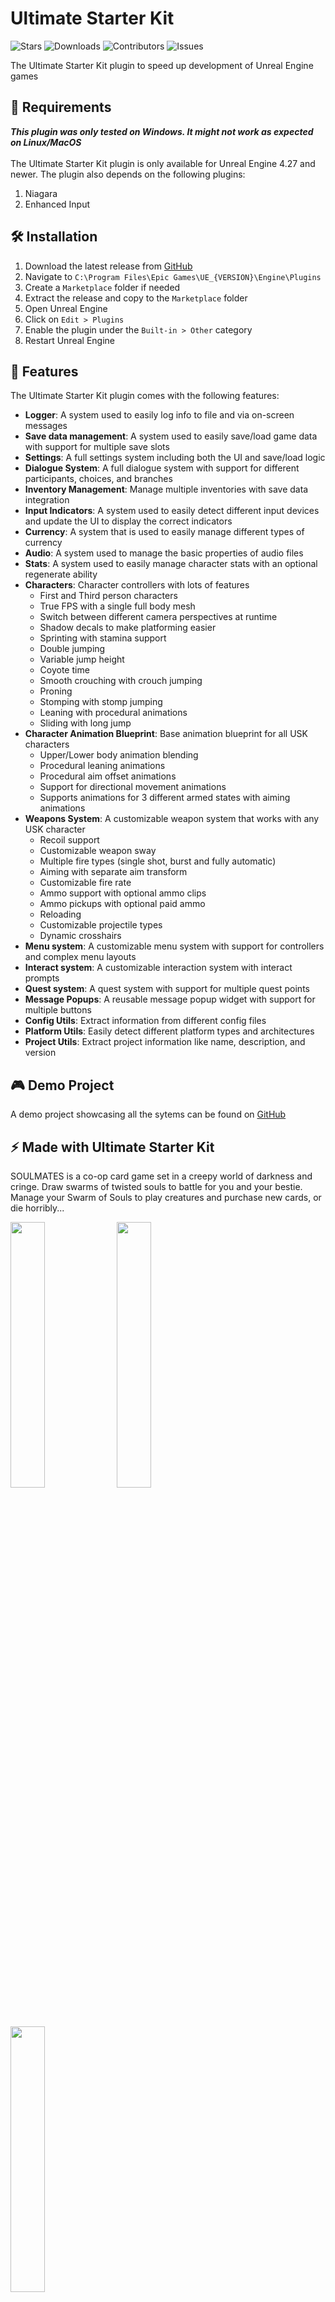 # Ultimate Starter Kit
<p>
    <img alt="Stars" src="https://img.shields.io/github/stars/hfjooste/UltimateStarterKit" />
    <img alt="Downloads" src="https://img.shields.io/github/downloads/hfjooste/UltimateStarterKit/total" />
    <img alt="Contributors" src="https://img.shields.io/github/contributors/hfjooste/UltimateStarterKit" />
    <img alt="Issues" src="https://img.shields.io/github/issues/hfjooste/UltimateStarterKit" />
</p>
The Ultimate Starter Kit plugin to speed up development of Unreal Engine games

## 📝 Requirements
<i><strong>This plugin was only tested on Windows. It might not work as expected on Linux/MacOS</strong></i><br/><br/>
The Ultimate Starter Kit plugin is only available for Unreal Engine 4.27 and newer. The plugin also depends on the following plugins:
<ol>
    <li>Niagara</li>
    <li>Enhanced Input</li>
</ol>

## 🛠️ Installation
<ol>
    <li>Download the latest release from <a href="https://github.com/hfjooste/UltimateStarterKit/releases" target="_blank">GitHub</a></li>
    <li>Navigate to <code>C:\Program Files\Epic Games\UE_{VERSION}\Engine\Plugins</code></li>
    <li>Create a <code>Marketplace</code> folder if needed</li>
    <li>Extract the release and copy to the <code>Marketplace</code> folder</li>
    <li>Open Unreal Engine</li>
    <li>Click on <code>Edit > Plugins</code></li>
    <li>Enable the plugin under the <code>Built-in > Other</code> category</li>
    <li>Restart Unreal Engine</li>
</ol>

## 🚀 Features
The Ultimate Starter Kit plugin comes with the following features:
<ul>
    <li><strong>Logger</strong>: A system used to easily log info to file and via on-screen messages</li>
    <li><strong>Save data management</strong>: A system used to easily save/load game data with support for multiple save slots</li>
    <li><strong>Settings</strong>: A full settings system including both the UI and save/load logic</li>
    <li><strong>Dialogue System</strong>: A full dialogue system with support for different participants, choices, and branches</li>
    <li><strong>Inventory Management</strong>: Manage multiple inventories with save data integration</li>
    <li><strong>Input Indicators</strong>: A system used to easily detect different input devices and update the UI to display the correct indicators</li>
    <li><strong>Currency</strong>: A system that is used to easily manage different types of currency</li>
    <li><strong>Audio</strong>: A system used to manage the basic properties of audio files</li>
    <li><strong>Stats</strong>: A system used to easily manage character stats with an optional regenerate ability</li>
    <li><strong>Characters</strong>: Character controllers with lots of features
        <ul>
            <li>First and Third person characters</li>
            <li>True FPS with a single full body mesh</li>
            <li>Switch between different camera perspectives at runtime</li>
            <li>Shadow decals to make platforming easier</li>
            <li>Sprinting with stamina support</li>
            <li>Double jumping</li>
            <li>Variable jump height</li>
            <li>Coyote time</li>
            <li>Smooth crouching with crouch jumping</li>
            <li>Proning</li>
            <li>Stomping with stomp jumping</li>
            <li>Leaning with procedural animations</li>
            <li>Sliding with long jump</li>
        </ul>
    </li>
    <li><strong>Character Animation Blueprint</strong>: Base animation blueprint for all USK characters
        <ul>
            <li>Upper/Lower body animation blending</li>
            <li>Procedural leaning animations</li>
            <li>Procedural aim offset animations</li>
            <li>Support for directional movement animations</li>
            <li>Supports animations for 3 different armed states with aiming animations</li>
        </ul>
    </li>
    <li><strong>Weapons System</strong>: A customizable weapon system that works with any USK character
        <ul>
            <li>Recoil support</li>
            <li>Customizable weapon sway</li>
            <li>Multiple fire types (single shot, burst and fully automatic)</li>
            <li>Aiming with separate aim transform</li>
            <li>Customizable fire rate</li>
            <li>Ammo support with optional ammo clips</li>
            <li>Ammo pickups with optional paid ammo</li>
            <li>Reloading</li>
            <li>Customizable projectile types</li>
            <li>Dynamic crosshairs</li>
        </ul>
    </li>
    <li><strong>Menu system</strong>: A customizable menu system with support for controllers and complex menu layouts</li>
    <li><strong>Interact system</strong>: A customizable interaction system with interact prompts</li>
    <li><strong>Quest system</strong>: A quest system with support for multiple quest points</li>
    <li><strong>Message Popups</strong>: A reusable message popup widget with support for multiple buttons</li>
    <li><strong>Config Utils</strong>: Extract information from different config files</li>
    <li><strong>Platform Utils</strong>: Easily detect different platform types and architectures</li>
    <li><strong>Project Utils</strong>: Extract project information like name, description, and version</li>
</ul>

## 🎮 Demo Project
A demo project showcasing all the sytems can be found on [GitHub](https://github.com/hfjooste/USKDemo)

## ⚡ Made with Ultimate Starter Kit
SOULMATES is a co-op card game set in a creepy world of darkness and cringe. Draw swarms of twisted souls to battle for you and your bestie. Manage your Swarm of Souls to play creatures and purchase new cards, or die horribly...
<div>
    <img width="33%" src="https://img.itch.zone/aW1hZ2UvMjQzNTc5OC8xNTA0OTQ5NC5qcGc=/original/Pk14tM.jpg">
    <img width="33%" src="https://img.itch.zone/aW1hZ2UvMjQzNTc5OC8xNTA0OTQ5Ny5qcGc=/original/Sb2%2Fi5.jpg">
    <img width="33%" src="https://img.itch.zone/aW1hZ2UvMjQzNTc5OC8xNTA0OTQ5Ni5qcGc=/original/aXeorw.jpg">
</div>

Download SOULMATES for free on [Itch.io](https://hfjooste.itch.io/soulmates)

## 📺 Tutorials
You can find tutorials on how to get started and how to use the features from this plugin on [YouTube](https://www.youtube.com/playlist?list=PLfzg8BJXNRoBUWxRqKQwOhG0oqp1Qs3gu). The playlist will be updated on a regular basis with new tutorials

## 📜 Documentation
- The full documentation is available <a href="https://hfjooste.github.io/UltimateStarterKit" target="_blank">here</a>
- The Markdown documentation is also included in the repo under the <code>docs</code> directory for offline use. Or checkout the <code>docs</code> branch for the full HTML documentation
- Each release contains the full HTML documentation and a PDF for that specific version
- Each function is fully documented in the C++ source code
- The demo project contains an example of each system in Blueprints

## ❤️ Credits
<ul>
    <li><a href="https://github.com/jinyuliao/GenericGraph" target="_blank">Generic Graph by jinyuliao</a></li>
    <li><a href="https://www.behance.net/pravdin" target="_blank">Comic Helvetic Font by Alexander Pravdin</a></li>
    <li><a href="https://freesound.org/people/broumbroum/" target="_blank">Menu Sound Effects by Broumbroum</a></li>
    <li><a href="https://freesound.org/people/felixyadomi/" target="_blank">Land & Jump Sound Effects by Felixyadomi</a></li>
    <li><a href="https://freesound.org/people/Scrampunk/" target="_blank">Item Sound Effects by Scrampunk</a></li>
    <li><a href="https://freesound.org/people/Aquafeniz/" target="_blank">Slide Sound Effects by Aquafeniz</a></li>
    <li><a href="https://inaudio.org" target="_blank">Music by InAudio</a></li>
</ul>

## 💻 Contribution Guidelines
If you would like to contribute to the Ultimate Starter Kit, please follow our [Contribution Guidelines](./Contribution.md). These guidelines provide detailed information on how to create branches, make changes, test, document, commit, and open pull requests. 
We welcome contributions from the community and look forward to your valuable input.

## ℹ️ Support
If you have any questions, feel free to contact me on social media:
<ul>
    <li>🧵 <a href="https://www.threads.net/@hfjooste">Threads</a></li>
    <li>🦣 <a href="https://mastodon.gamedev.place/@hfjooste" target="_blank">Mastodon</a></li>
    <li>🐦 <a href="https://twitter.com/hfjooste" target="_blank">X (Twitter)</a></li>
</ul>
You can also send me an email at <a href="mailto:henryjooste95@gmail.com">henryjooste95@gmail.com</a>. The Discussions or Issues tab on GitHub can also be used to discuss problems/features or report any issues
